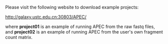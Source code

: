 Please visit the following website to download example projects:

http://galaxy.ustc.edu.cn:30803/APEC/

where **project01** is an example of running APEC from the raw fastq files, and **project02** is an example of running APEC from the user's own fragment count matrix.


